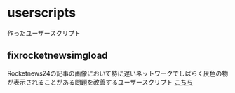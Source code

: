 # userscripts
作ったユーザースクリプト

## fixrocketnewsimgload
Rocketnews24の記事の画像において特に遅いネットワークでしばらく灰色の物が表示されることがある問題を改善するユーザースクリプト
[こちら](https://github.com/stm7128/userscripts/raw/main/fixfixrocketnewsimgload/fix.user.js)
